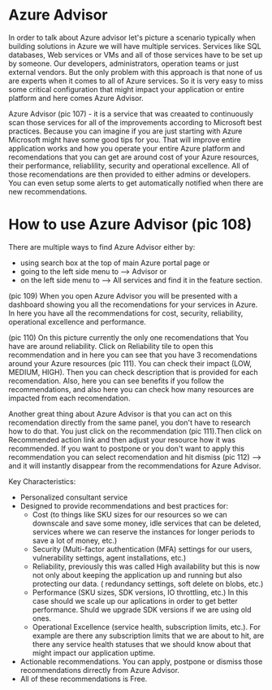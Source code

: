 # Azure Advisor

In order to talk about Azure advisor let's picture a scenario typically when building solutions in Azure we will have multiple services. Services like SQL databases, Web services or VMs and all of those services have to be set up by someone. Our developers, administrators, operation teams or just external vendors. But the only problem with this approach is that none of us are experts when it comes to all of Azure services. So it is very easy to miss some critical configuration that might impact your application or entire platform and here comes Azure Advisor.

Azure Advisor (pic 107) - it is a service that was creaated to continuously scan those services for all of the improvements according to Microsoft best practices. Because you can imagine if you are just starting with Azure Microsoft might have some good tips for you. That will improve entire application works and how you operate your entire Azure platform and recomendations that you can get are around cost of your Azure resources, their performance, reliablility, security and operational excellence. All of those recomendations are then provided to either admins or developers. You can even setup some alerts to get automatically notified when there are new recommendations.

# How to use Azure Advisor (pic 108)

There are multiple ways to find Azure Advisor either by:

- using search box at the top of main Azure portal page or
- going to the left side menu to --> Advisor or
- on the left side menu to --> All services and find it in the feature section.

(pic 109) When you open Azure Advisor you will be presented with a dashboard showing you all the recomendations for your services in Azure. In here you have all the recommendations for cost, security, reliability, operational excellence and performance.

(pic 110) On this picture currently the only one recomendations that You have are around reliability. Click on Reliability tile to open this recommendation and in here you can see that you have 3 recomendations around your Azure resources (pic 111). You can check their impact (LOW, MEDIUM, HIGH). Then you can check description that is provided for each recomendation. Also, here you can see benefits if you follow the recommendations, and also here you can check how many resources are impacted from each recomendation.

Another great thing about Azure Advisor is that you can act on this recomendation directly from the same panel, you don't have to research how to do that. You just click on the recommendation (pic 111).Then click on Recommended action link and then adjust your resource how it was recommended.
If you want to postpone or you don't want to apply this recommendation you can select recomendation and hit dismiss (pic 112) --> and it will instantly disappear from the recommendations for Azure Advisor.

Key Characteristics:

- Personalized consultant service
- Designed to provide recommendations and best practices for:
  - Cost (to things like SKU sizes for our resources so we can downscale and save some money, idle services that can be deleted, services where we can reserve the instances for longer periods to save a lot of money, etc.)
  - Security (Multi-factor authentication (MFA) settings for our users, vulnerability settings, agent installations, etc.)
  - Reliability, previously this was called High availability but this is now not only about keeping the application up and running but also protecting our data. ( redundancy settings, soft delete on blobs, etc.)
  - Performance (SKU sizes, SDK versions, IO throttling, etc.) In this case should we scale up our aplications in order to get better performance. Shuld we upgrade SDK versions if we are using old ones.
  - Operational Excellence (service health, subscription limits, etc.). For example are there any subscription limits that we are about to hit, are there any service health statuses that we should know about that might impact our application uptime.
- Actionable recommendations. You can apply, postpone or dismiss those recommendations dirrectly from Azure Advisor.
- All of these recommendations is Free.
